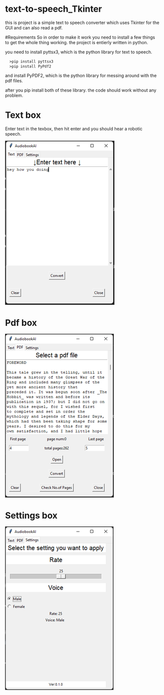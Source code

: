 # text-to-speech_Tkinter
 this is project is a simple text to speech converter which uses Tkinter for the GUI and can also read a pdf.  



#Requirements
So in order to make it work you need to install a few things to get the whole thing working. the project is entierly written in python.

you need to install pyttsx3, which is the python library for text to speech.

      >pip install pyttsx3
      >pip install PyPdf2     

and install PyPDF2, which is the python library for messing around with the pdf files.

after you pip install both of these library. the code should work without any problem.

# Text box
 Enter text in the texbox, then hit enter and you should hear a robotic speech.
 
![](images/text.png)

# Pdf box

![](images/pdf.png)

# Settings box

![](images/settings.png)


